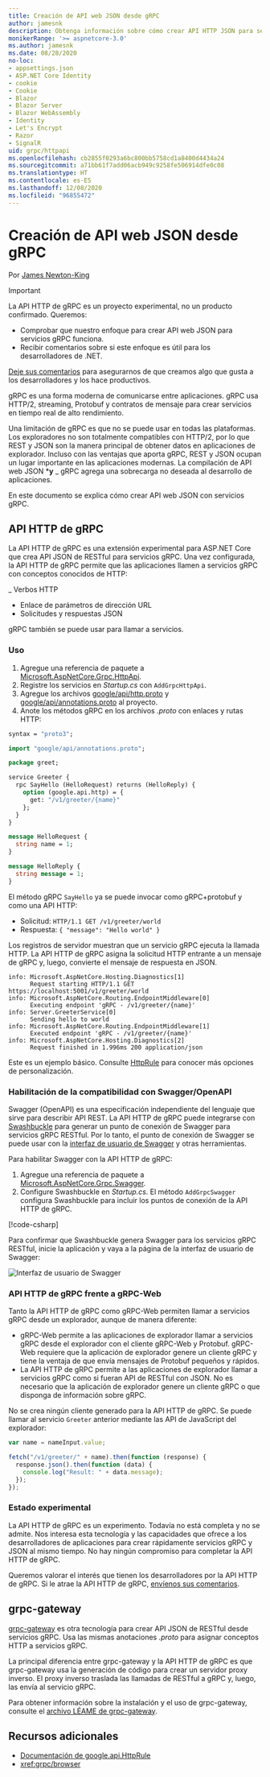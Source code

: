 ```yaml
---
title: Creación de API web JSON desde gRPC
author: jamesnk
description: Obtenga información sobre cómo crear API HTTP JSON para servicios gRPC.
monikerRange: '>= aspnetcore-3.0'
ms.author: jamesnk
ms.date: 08/28/2020
no-loc:
- appsettings.json
- ASP.NET Core Identity
- cookie
- Cookie
- Blazor
- Blazor Server
- Blazor WebAssembly
- Identity
- Let's Encrypt
- Razor
- SignalR
uid: grpc/httpapi
ms.openlocfilehash: cb2855f0293a6bc800bb5758cd1a8400d4434a24
ms.sourcegitcommit: a71bb61f7add06acb949c9258fe506914dfe0c08
ms.translationtype: HT
ms.contentlocale: es-ES
ms.lasthandoff: 12/08/2020
ms.locfileid: "96855472"
---
```

# <a name="create-json-web-apis-from-grpc"></a>Creación de API web JSON desde gRPC

Por [James Newton-King](https://twitter.com/jamesnk)

> [!IMPORTANT]
> La API HTTP de gRPC es un proyecto experimental, no un producto confirmado. Queremos:
>
> * Comprobar que nuestro enfoque para crear API web JSON para servicios gRPC funciona.
> * Recibir comentarios sobre si este enfoque es útil para los desarrolladores de .NET.
>
> [Deje sus comentarios](https://github.com/grpc/grpc-dotnet/issues/167) para asegurarnos de que creamos algo que gusta a los desarrolladores y los hace productivos.

gRPC es una forma moderna de comunicarse entre aplicaciones. gRPC usa HTTP/2, streaming, Protobuf y contratos de mensaje para crear servicios en tiempo real de alto rendimiento.

Una limitación de gRPC es que no se puede usar en todas las plataformas. Los exploradores no son totalmente compatibles con HTTP/2, por lo que REST y JSON son la manera principal de obtener datos en aplicaciones de explorador. Incluso con las ventajas que aporta gRPC, REST y JSON ocupan un lugar importante en las aplicaciones modernas. La compilación de API web JSON ***y** _ gRPC agrega una sobrecarga no deseada al desarrollo de aplicaciones.

En este documento se explica cómo crear API web JSON con servicios gRPC.

## <a name="grpc-http-api"></a>API HTTP de gRPC

La API HTTP de gRPC es una extensión experimental para ASP.NET Core que crea API JSON de RESTful para servicios gRPC. Una vez configurada, la API HTTP de gRPC permite que las aplicaciones llamen a servicios gRPC con conceptos conocidos de HTTP:

_ Verbos HTTP
* Enlace de parámetros de dirección URL
* Solicitudes y respuestas JSON

gRPC también se puede usar para llamar a servicios.

### <a name="usage"></a>Uso

1. Agregue una referencia de paquete a [Microsoft.AspNetCore.Grpc.HttpApi](https://www.nuget.org/packages/Microsoft.AspNetCore.Grpc.HttpApi).
1. Registre los servicios en *Startup.cs* con `AddGrpcHttpApi`.
1. Agregue los archivos [google/api/http.proto](https://github.com/aspnet/AspLabs/blob/c1e59cacf7b9606650d6ec38e54fa3a82377f360/src/GrpcHttpApi/sample/Proto/google/api/http.proto) y [google/api/annotations.proto](https://github.com/aspnet/AspLabs/blob/c1e59cacf7b9606650d6ec38e54fa3a82377f360/src/GrpcHttpApi/sample/Proto/google/api/annotations.proto) al proyecto.
1. Anote los métodos gRPC en los archivos *.proto* con enlaces y rutas HTTP:

```protobuf
syntax = "proto3";

import "google/api/annotations.proto";

package greet;

service Greeter {
  rpc SayHello (HelloRequest) returns (HelloReply) {
    option (google.api.http) = {
      get: "/v1/greeter/{name}"
    };
  }
}

message HelloRequest {
  string name = 1;
}

message HelloReply {
  string message = 1;
}
```

El método gRPC `SayHello` ya se puede invocar como gRPC+protobuf y como una API HTTP:

* Solicitud: `HTTP/1.1 GET /v1/greeter/world`
* Respuesta: `{ "message": "Hello world" }`

Los registros de servidor muestran que un servicio gRPC ejecuta la llamada HTTP. La API HTTP de gRPC asigna la solicitud HTTP entrante a un mensaje de gRPC y, luego, convierte el mensaje de respuesta en JSON.

```
info: Microsoft.AspNetCore.Hosting.Diagnostics[1]
      Request starting HTTP/1.1 GET https://localhost:5001/v1/greeter/world
info: Microsoft.AspNetCore.Routing.EndpointMiddleware[0]
      Executing endpoint 'gRPC - /v1/greeter/{name}'
info: Server.GreeterService[0]
      Sending hello to world
info: Microsoft.AspNetCore.Routing.EndpointMiddleware[1]
      Executed endpoint 'gRPC - /v1/greeter/{name}'
info: Microsoft.AspNetCore.Hosting.Diagnostics[2]
      Request finished in 1.996ms 200 application/json
```

Este es un ejemplo básico. Consulte [HttpRule](https://cloud.google.com/service-infrastructure/docs/service-management/reference/rpc/google.api#google.api.HttpRule) para conocer más opciones de personalización.

### <a name="enable-swaggeropenapi-support"></a>Habilitación de la compatibilidad con Swagger/OpenAPI

Swagger (OpenAPI) es una especificación independiente del lenguaje que sirve para describir API REST. La API HTTP de gRPC puede integrarse con [Swashbuckle](https://github.com/domaindrivendev/Swashbuckle.AspNetCore) para generar un punto de conexión de Swagger para servicios gRPC RESTful. Por lo tanto, el punto de conexión de Swagger se puede usar con la [interfaz de usuario de Swagger](https://swagger.io/swagger-ui/) y otras herramientas.

Para habilitar Swagger con la API HTTP de gRPC:

1. Agregue una referencia de paquete a [Microsoft.AspNetCore.Grpc.Swagger](https://www.nuget.org/packages/Microsoft.AspNetCore.Grpc.Swagger).
2. Configure Swashbuckle en *Startup.cs*. El método `AddGrpcSwagger` configura Swashbuckle para incluir los puntos de conexión de la API HTTP de gRPC.

[!code-csharp[](~/grpc/httpapi/Startup.cs?name=snippet_1&highlight=6-10,15-19)]

Para confirmar que Swashbuckle genera Swagger para los servicios gRPC RESTful, inicie la aplicación y vaya a la página de la interfaz de usuario de Swagger:

![Interfaz de usuario de Swagger](~/grpc/httpapi/static/swaggerui.png)

### <a name="grpc-http-api-vs-grpc-web"></a>API HTTP de gRPC frente a gRPC-Web

Tanto la API HTTP de gRPC como gRPC-Web permiten llamar a servicios gRPC desde un explorador, aunque de manera diferente:

* gRPC-Web permite a las aplicaciones de explorador llamar a servicios gRPC desde el explorador con el cliente gRPC-Web y Protobuf. gRPC-Web requiere que la aplicación de explorador genere un cliente gRPC y tiene la ventaja de que envía mensajes de Protobuf pequeños y rápidos.
* La API HTTP de gRPC permite a las aplicaciones de explorador llamar a servicios gRPC como si fueran API de RESTful con JSON. No es necesario que la aplicación de explorador genere un cliente gRPC o que disponga de información sobre gRPC.

No se crea ningún cliente generado para la API HTTP de gRPC. Se puede llamar al servicio `Greeter` anterior mediante las API de JavaScript del explorador:

```javascript
var name = nameInput.value;

fetch("/v1/greeter/" + name).then(function (response) {
  response.json().then(function (data) {
    console.log("Result: " + data.message);
  });
});
```

### <a name="experimental-status"></a>Estado experimental

La API HTTP de gRPC es un experimento. Todavía no está completa y no se admite. Nos interesa esta tecnología y las capacidades que ofrece a los desarrolladores de aplicaciones para crear rápidamente servicios gRPC y JSON al mismo tiempo. No hay ningún compromiso para completar la API HTTP de gRPC.

Queremos valorar el interés que tienen los desarrolladores por la API HTTP de gRPC. Si le atrae la API HTTP de gRPC, [envíenos sus comentarios](https://github.com/grpc/grpc-dotnet/issues/167).

## <a name="grpc-gateway"></a>grpc-gateway

[grpc-gateway](https://grpc-ecosystem.github.io/grpc-gateway/) es otra tecnología para crear API JSON de RESTful desde servicios gRPC. Usa las mismas anotaciones *.proto* para asignar conceptos HTTP a servicios gRPC.

La principal diferencia entre grpc-gateway y la API HTTP de gRPC es que grpc-gateway usa la generación de código para crear un servidor proxy inverso. El proxy inverso traslada las llamadas de RESTful a gRPC y, luego, las envía al servicio gRPC.

Para obtener información sobre la instalación y el uso de grpc-gateway, consulte el [archivo LÉAME de grpc-gateway](https://github.com/grpc-ecosystem/grpc-gateway/#grpc-gateway).

## <a name="additional-resources"></a>Recursos adicionales

* [Documentación de google.api.HttpRule](https://cloud.google.com/service-infrastructure/docs/service-management/reference/rpc/google.api#google.api.HttpRule)
* <xref:grpc/browser>

